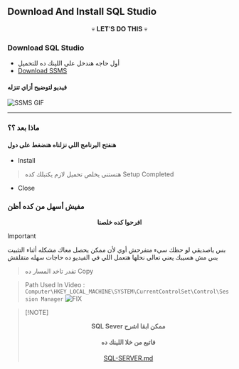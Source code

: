 ## Download And Install SQL Studio

<div align="center"> 
💀 𝐋𝐄𝐓'𝐒 𝐃𝐎 𝐓𝐇𝐈𝐒 💀
</div>

### Download SQL Studio 
- أول حاجه هندخل على اللينك ده للتحميل
- [Download SSMS](https://learn.microsoft.com/en-us/sql/ssms/download-sql-server-management-studio-ssms?view=sql-server-ver16)
#### فيديو لتوضيح أزاي تنزله
![SSMS GIF](./gifs/SSMS.gif)

---

### ماذا بعد ؟؟
#### هنفتح البرنامج اللي نزلناه هنضغط على دول 
- Install
>  هتستنى يخلص تحميل لازم يكتبلك كده
> Setup Completed
- Close
### مفيش أسهل من كده أظن 

<div align="center"> 
  <strong>افرحوا كده خلصنا</strong>
</div>

> [!IMPORTANT]
> بس ياصديقي لو حظك سيء متفرحش أوي لأن ممكن يحصل معاك مشكله أثناء التثبيت بس مش هسيبك يعني تعالى نحلها
> هتعمل اللي في الفيديو ده حاجات سهله متقلقش
> > تقدر تاخد المسار ده Copy
> 
> > Path Used In Video :  `Computer\HKEY_LOCAL_MACHINE\SYSTEM\CurrentControlSet\Control\Session Manager`
> ![FIX](./gifs/fix.gif)





> [!NOTE] <div align="center"> 
>  <strong> SQL Sever ممكن ابقا اشرح </strong>
>
> #### فاتبع من خلا اللينك ده
> [SQL-SERVER.md](SQL-SERVER.md)
> </div>






